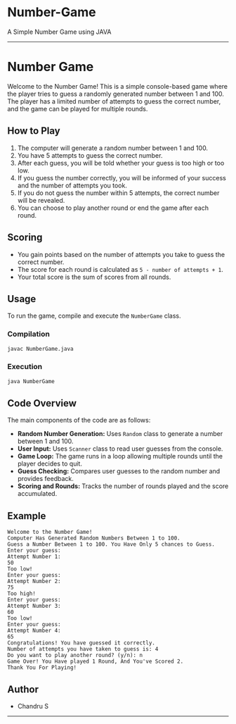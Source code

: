 # Number-Game
A Simple Number Game using JAVA 

---

# Number Game

Welcome to the Number Game! This is a simple console-based game where the player tries to guess a randomly generated number between 1 and 100. The player has a limited number of attempts to guess the correct number, and the game can be played for multiple rounds.

## How to Play

1. The computer will generate a random number between 1 and 100.
2. You have 5 attempts to guess the correct number.
3. After each guess, you will be told whether your guess is too high or too low.
4. If you guess the number correctly, you will be informed of your success and the number of attempts you took.
5. If you do not guess the number within 5 attempts, the correct number will be revealed.
6. You can choose to play another round or end the game after each round.

## Scoring

- You gain points based on the number of attempts you take to guess the correct number.
- The score for each round is calculated as `5 - number of attempts + 1`.
- Your total score is the sum of scores from all rounds.

## Usage

To run the game, compile and execute the `NumberGame` class.

### Compilation

```bash
javac NumberGame.java
```

### Execution

```bash
java NumberGame
```

## Code Overview

The main components of the code are as follows:

- **Random Number Generation:** Uses `Random` class to generate a number between 1 and 100.
- **User Input:** Uses `Scanner` class to read user guesses from the console.
- **Game Loop:** The game runs in a loop allowing multiple rounds until the player decides to quit.
- **Guess Checking:** Compares user guesses to the random number and provides feedback.
- **Scoring and Rounds:** Tracks the number of rounds played and the score accumulated.

## Example

```
Welcome to the Number Game!
Computer Has Generated Random Numbers Between 1 to 100.
Guess a Number Between 1 to 100. You Have Only 5 chances to Guess.
Enter your guess:
Attempt Number 1:
50
Too low!
Enter your guess:
Attempt Number 2:
75
Too high!
Enter your guess:
Attempt Number 3:
60
Too low!
Enter your guess:
Attempt Number 4:
65
Congratulations! You have guessed it correctly.
Number of attempts you have taken to guess is: 4
Do you want to play another round? (y/n): n
Game Over! You Have played 1 Round, And You've Scored 2.
Thank You For Playing!
```

## Author

- Chandru S

---

